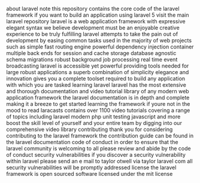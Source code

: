 about laravel note this repository contains the core code of the laravel framework if you want to build an application using laravel 5 visit the main laravel repository laravel is a web application framework with expressive elegant syntax we believe development must be an enjoyable creative experience to be truly fulfilling laravel attempts to take the pain out of development by easing common tasks used in the majority of web projects such as simple fast routing engine powerful dependency injection container multiple back ends for session and cache storage database agnostic schema migrations robust background job processing real time event broadcasting laravel is accessible yet powerful providing tools needed for large robust applications a superb combination of simplicity elegance and innovation gives you a complete toolset required to build any application with which you are tasked learning laravel laravel has the most extensive and thorough documentation and video tutorial library of any modern web application framework the laravel documentation is in depth and complete making it a breeze to get started learning the framework if youre not in the mood to read laracasts contains over 1100 video tutorials covering a range of topics including laravel modern php unit testing javascript and more boost the skill level of yourself and your entire team by digging into our comprehensive video library contributing thank you for considering contributing to the laravel framework the contribution guide can be found in the laravel documentation code of conduct in order to ensure that the laravel community is welcoming to all please review and abide by the code of conduct security vulnerabilities if you discover a security vulnerability within laravel please send an e mail to taylor otwell via taylor laravel com all security vulnerabilities will be promptly addressed license the laravel framework is open sourced software licensed under the mit license